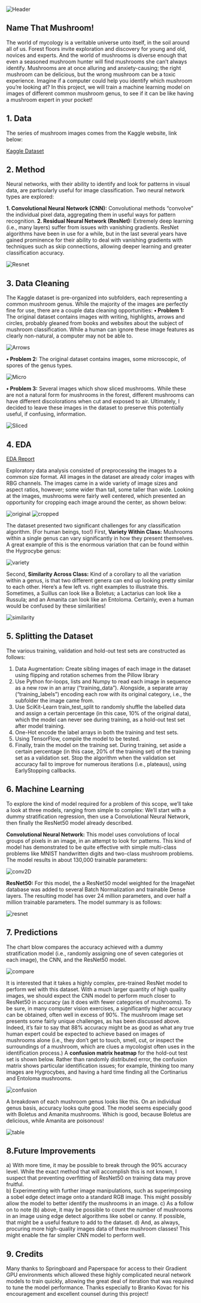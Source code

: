 ![Header](/images/header.png)

## Name That Mushroom!
The world of mycology is a veritable universe unto itself, in the soil around all of us. Forest floors invite exploration and discovery for young and old, novices and experts. And the world of mushrooms is diverse enough that even a seasoned mushroom hunter will find mushrooms she can’t always identify. Mushrooms are at once alluring and anxiety-causing; the right mushroom can be delicious, but the wrong mushroom can be a toxic experience. Imagine if a computer could help you identify which mushroom you’re looking at? In this project, we will train a machine learning model on images of different common mushroom genus, to see if it can be like having a mushroom expert in your pocket!

## 1. Data
The series of mushroom images comes from the Kaggle website, link below:

[Kaggle Dataset](https://www.kaggle.com/maysee/mushrooms-classification-common-genuss-images)


## 2. Method

Neural networks, with their ability to identify and look for patterns in visual data, are particularly useful for image classification. Two neural network types are explored:

**1.	Convolutional Neural Network (CNN):** Convolutional methods “convolve” the individual pixel data, aggregating them in useful ways for pattern recognition. 
**2.	Residual Neural Network (ResNet):** Extremely deep learning (i.e., many layers) suffer from issues with vanishing gradients. ResNet algorithms have been in use for a while, but in the last several years have gained prominence for their ability to deal with vanishing gradients with techniques such as skip connections, allowing deeper learning and greater classification accuracy.

![Resnet](/images/resnet_model.png)

## 3. Data Cleaning
The Kaggle dataset is pre-organized into subfolders, each representing a common mushroom genus. While the majority of the images are perfectly fine for use, there are a couple data cleaning opportunities:
**•	Problem 1:** The original dataset contains images with writing, highlights, arrows and circles, probably gleaned from books and websites about the subject of mushroom classification. While a human can ignore these image features as clearly non-natural, a computer may not be able to. 

![Arrows](/images/arrows.png)
 
**•	Problem 2:**  The original dataset contains images, some microscopic, of spores of the genus types. 

![Micro](/images/micro.png)
 
**•	Problem 3:** Several images which show sliced mushrooms. While these are not a natural form for mushrooms in the forest, different mushrooms can have different discolorations when cut and exposed to air. Ultimately, I decided to leave these images in the dataset to preserve this potentially useful, if confusing, information.

![Sliced](/images/sliced.png)

## 4. EDA
[EDA Report](https://github.com/david-olivero/Mushrooms/blob/main/Mushroom_Image_Processing_EDA.ipynb)

Exploratory data analysis consisted of preprocessing the images to a common size format. All images in the dataset are already color images with RBG channels. The images came in a wide variety of image sizes and aspect ratios, however; some wider than tall, some taller than wide.
Looking at the images, mushrooms were fairly well centered, which presented an opportunity for cropping each image around the center, as shown below:

![original](/images/original_hygrocybe.png)
![cropped](/images/cropped_hygrocybe.png)

The dataset presented two significant challenges for any classification algorithm. (For human beings, too!)
First, **Variety Within Class:** Mushrooms within a single genus can vary significantly in how they present themselves. A great example of this is the enormous variation that can be found within the Hygrocybe genus:

![variety](/images/variety.png)

Second, **Similarity Across Class:**  Kind of a corollary to all the variation within a genus, is that two different genera can end up looking pretty similar to each other. Here’s a few left vs. right examples to illustrate this. Sometimes, a Suillus can look like a Boletus; a Lactarius can look like a Russula; and an Amanita can look like an Entoloma. Certainly, even a human would be confused by these similarities! 

![similarity](/images/similarity.png)

## 5. Splitting the Dataset
The various training, validation and hold-out test sets are constructed as follows:
1.	Data Augmentation: Create sibling images of each image in the dataset using flipping and rotation schemes from the Pillow library
2.	Use Python for-loops, lists and Numpy to read each image in sequence as a new row in an array (“training_data”). Alongside, a separate array (“training_labels”) encoding each row with its original category, i.e., the subfolder the image came from.
3.	Use SciKit-Learn train_test_split to randomly shuffle the labelled data and assign a certain percentage (in this case, 10% of the original data), which the model can never see during training, as a hold-out test set after model training. 
4.	One-Hot encode the label arrays in both the training and test sets. 
5.	Using TensorFlow, compile the model to be tested. 
6.	Finally, train the model on the training set. During training, set aside a certain percentage (in this case, 20% of the training set) of the training set as a validation set. Stop the algorithm when the validation set accuracy fail to improve for numerous iterations (i.e., plateaus), using EarlyStopping callbacks.

## 6. Machine Learning
To explore the kind of model required for a problem of this scope, we’ll take a look at three models, ranging from simple to complex: We’ll start with a dummy stratification regression, then use a Convolutional Neural Network, then finally the ResNet50 model already described. 

**Convolutional Neural Network:** This model uses convolutions of local groups of pixels in an image, in an attempt to look for patterns. This kind of model has demonstrated to be quite effective with simple multi-class problems like MNIST handwritten digits and two-class mushroom problems. The model results in about 130,000 trainable parameters:

![conv2D](/images/conv_summary.png)

**ResNet50:** For this model, the a ResNet50 model weighted for the ImageNet database was added to several Batch Normalization and trainable Dense layers. 
The resulting model has over 24 million parameters, and over half a million trainable parameters. The model summary is as follows:

![resnet](/images/resnet_summary.png)

## 7. Predictions
The chart blow compares the accuracy achieved with a dummy stratification model (i.e., randomly assigning one of seven categories ot each image), the CNN, and the ResNet50 model. 

![compare](/images/model_compare.png)

It is interested that it takes a highly complex, pre-trained ResNet model to perform wel with this dataset. With a much larger quantity of high quality images, we should expect the CNN model to perform much closer to ResNet50 in accuracy (as it does with fewer categories of mushrooms).
To be sure, in many computer vision exercises, a significantly higher accuracy can be obtained, often well in excess of 90%. The mushroom image set presents some fairly unique challenges, as has been discussed above. Indeed, it’s fair to say that 88% accuracy might be as good as what any true human expert could be expected to achieve based on images of mushrooms alone (i.e., they don’t get to touch, smell, cut, or inspect the surroundings of a mushroom, which are clues a mycologist often uses in the identification process.) 
A **confusion matrix heatmap** for the hold-out test set is shown below. Rather than randomly distributed error, the confusion matrix shows particular identification issues; for example, thinking too many images are Hygrocybes, and having a hard time finding all the Cortinarius and Entoloma mushrooms.

![confusion](/images/confusion.png)

A breakdown of each mushroom genus looks like this. On an individual genus basis, accuracy looks quite good. The model seems especially good with Boletus and Amanita mushrooms. Which is good, because Boletus are delicious, while Amanita are poisonous!

![table](/images/table.png)


## 8.Future Improvements
a)	With more time, it may be possible to break through the 90% accuracy level. While the exact method that will accomplish this is not known, I suspect that preventing overfitting of ResNet50 on training data may prove fruitful.  
b)	Experimenting with further image manipulations, such as superimposing a sobel edge detect image onto a standard RGB image. This might possibly allow the model to better identify the mushrooms in an image. 
c)	As a follow on to note (b) above, it may be possible to count the number of mushrooms in an image using edge detect algorithms like sobel or canny. If possible, that might be a useful feature to add to the dataset. 
d)	And, as always, procuring more high-quality images data of these mushroom classes! This might enable the far simpler CNN model to perform well. 

## 9. Credits
Many thanks to Springboard and Paperspace for access to their Gradient GPU environments which allowed these highly complicated neural network models to train quickly, allowing the great deal of iteration that was required to tune the model performance.  Thanks especially to Branko Kovac for his encouragement and excellent counsel during this project! 





